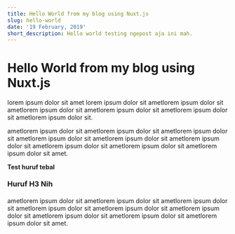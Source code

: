 ```yaml
---
title: Hello World from my blog using Nuxt.js
slug: hello-world
date: '19 February, 2019'
short_description: Hello world testing ngepost aja ini mah.
---
```


<h1> Hello World from my blog using Nuxt.js </h1>

lorem ipsum dolor sit amet lorem ipsum dolor sit ametlorem ipsum dolor sit ametlorem ipsum dolor sit ametlorem ipsum dolor sit ametlorem ipsum dolor sit ametlorem ipsum dolor sit.

ametlorem ipsum dolor sit ametlorem ipsum dolor sit ametlorem ipsum dolor sit ametlorem ipsum dolor sit ametlorem ipsum dolor sit ametlorem ipsum dolor sit ametlorem ipsum dolor sit ametlorem ipsum dolor sit ametlorem ipsum dolor sit amet.

<p style="font-weight: bold; margin: 10px 0px;"> Test huruf tebal <p>

<h3 style="margin: 20px 0px;"> Huruf H3 Nih  </h3>

ametlorem ipsum dolor sit ametlorem ipsum dolor sit ametlorem ipsum dolor sit ametlorem ipsum dolor sit ametlorem ipsum dolor sit ametlorem ipsum dolor sit ametlorem ipsum dolor sit ametlorem ipsum dolor sit ametlorem ipsum dolor sit amet.
